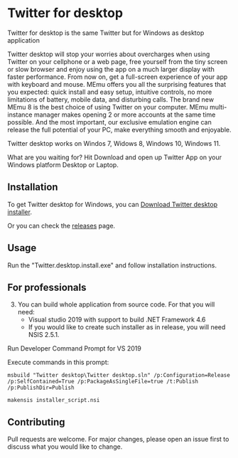 # Twitter for desktop

Twitter for desktop is the same Twitter but for Windows as desktop application

Twitter desktop will stop your worries about overcharges when using Twitter on your cellphone or a web page, free yourself from the tiny screen or slow browser and enjoy using the app on a much larger display with faster performance. From now on, get a full-screen experience of your app with keyboard and mouse. MEmu offers you all the surprising features that you expected: quick install and easy setup, intuitive controls, no more limitations of battery, mobile data, and disturbing calls. The brand new MEmu 8 is the best choice of using Twitter on your computer. MEmu multi-instance manager makes opening 2 or more accounts at the same time possible. And the most important, our exclusive emulation engine can release the full potential of your PC, make everything smooth and enjoyable. 

Twitter desktop works on Windos 7, Widows 8, Windows 10, Windows 11.

What are you waiting for? Hit Download and open up Twitter App on your Windows platform Desktop or Laptop.

## Installation

To get Twitter desktop for Windows, you can [Download Twitter desktop installer](https://github.com/OlegMatuykin/twitter-desktop/releases/download/v1.0.0/Twitter.desktop.install.exe).

Or you can check the [releases](https://github.com/OlegMatuykin/twitter-desktop/releases) page.

## Usage

Run the "Twitter.desktop.install.exe" and follow installation instructions.

## For professionals

3.   You can build whole application from source code. For that you will need:
     - Visual studio 2019 with support to build .NET Framework 4.6
     - If you would like to create such installer as in release, you will need NSIS 2.5.1.

Run Developer Command Prompt for VS 2019

Execute commands in this prompt:

```
msbuild "Twitter desktop\Twitter desktop.sln" /p:Configuration=Release /p:SelfContained=True /p:PackageAsSingleFile=true /t:Publish /p:PublishDir=Publish

makensis installer_script.nsi
```


## Contributing

Pull requests are welcome. For major changes, please open an issue first
to discuss what you would like to change.
